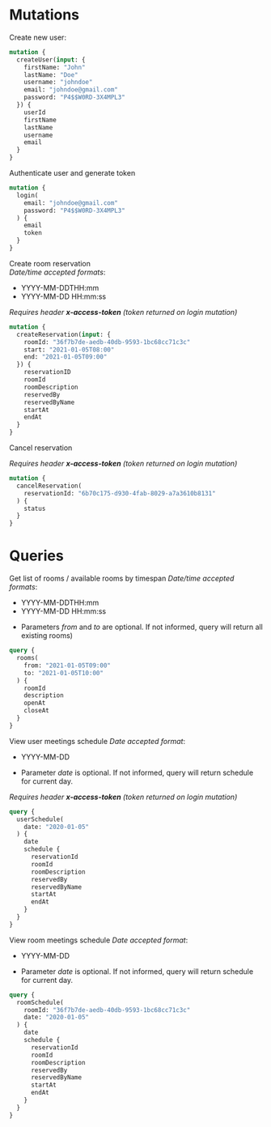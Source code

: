 # Mutations

Create new user:

```graphql
mutation {
  createUser(input: {
    firstName: "John"
    lastName: "Doe"
    username: "johndoe"
    email: "johndoe@gmail.com"
    password: "P4$$W0RD-3X4MPL3"
  }) {
    userId
    firstName
    lastName
    username
    email
  }
}
```

Authenticate user and generate token

```graphql 
mutation {
  login(
    email: "johndoe@gmail.com"
    password: "P4$$W0RD-3X4MPL3"
  ) {
    email
    token
  }
}
```

Create room reservation  
*Date/time accepted formats*:
- YYYY-MM-DDTHH:mm
- YYYY-MM-DD HH:mm:ss

*Requires header **x-access-token** (token returned on login mutation)*

```graphql
mutation {
  createReservation(input: {
    roomId: "36f7b7de-aedb-40db-9593-1bc68cc71c3c"
    start: "2021-01-05T08:00"
    end: "2021-01-05T09:00"
  }) {
    reservationID
    roomId
    roomDescription
    reservedBy
    reservedByName
    startAt
    endAt
  }
}
```

Cancel reservation

*Requires header **x-access-token** (token returned on login mutation)*


```graphql
mutation {
  cancelReservation(
    reservationId: "6b70c175-d930-4fab-8029-a7a3610b8131"
  ) {
    status
  }
}
```

# Queries

Get list of rooms / available rooms by timespan
*Date/time accepted formats*:
- YYYY-MM-DDTHH:mm
- YYYY-MM-DD HH:mm:ss

* Parameters *from* and *to* are optional. If not informed, query will return all existing rooms)  

```graphql
query {
  rooms(
    from: "2021-01-05T09:00"
    to: "2021-01-05T10:00"
  ) {
    roomId
    description
    openAt
    closeAt
  }
}
```

View user meetings schedule
*Date accepted format*:
- YYYY-MM-DD

* Parameter *date* is optional. If not informed, query will return schedule for current day.  

*Requires header **x-access-token** (token returned on login mutation)*

```graphql
query {
  userSchedule(
    date: "2020-01-05"
  ) {
    date
    schedule {
      reservationId
      roomId
      roomDescription
      reservedBy
      reservedByName
      startAt
      endAt
    }
  }
}
```

View room meetings schedule
*Date accepted format*:
- YYYY-MM-DD

* Parameter *date* is optional. If not informed, query will return schedule for current day.  

```graphql
query {
  roomSchedule(
    roomId: "36f7b7de-aedb-40db-9593-1bc68cc71c3c"
    date: "2020-01-05"
  ) {
    date
    schedule {
      reservationId
      roomId
      roomDescription
      reservedBy
      reservedByName
      startAt
      endAt
    }
  }
}
```